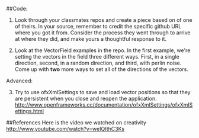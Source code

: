 ##Code:
1. Look through your classmates repos and create a piece based on of one of theirs.  In your source, remember to credit the specific github URL where you got it from.  Consider the process they went through to arrive at where they did, and make yours a thoughtful response to it.

2. Look at the VectorField examples in the repo.  In the first example, we're setting the vectors in the field three different ways.  First, in a single direction, second, in a random direction, and third, with perlin noise.  Come up with __two__ more ways to set all of the directions of the vectors.

Advanced:

3. Try to use ofxXmlSettings to save and load vector positions so that they are persistent when you close and reopen the application.
http://www.openframeworks.cc/documentation/ofxXmlSettings/ofxXmlSettings.html

##References
Here is the video we watched on creativity http://www.youtube.com/watch?v=weIQIthC3Ks